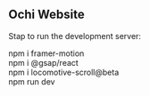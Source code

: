 

## Ochi Website 

Stap to run the development server:

npm i framer-motion <br>
npm i @gsap/react <br>
npm i locomotive-scroll@beta <br>
npm run dev <br>
